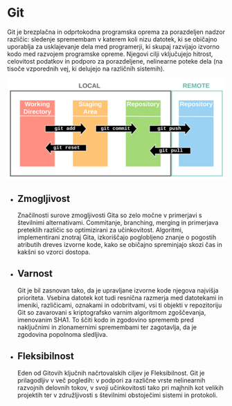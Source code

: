 # **Git** 

Git je brezplačna in odprtokodna programska oprema za porazdeljen nadzor različic: sledenje spremembam v katerem koli nizu datotek, ki se običajno uporablja za usklajevanje dela med programerji, ki skupaj razvijajo izvorno kodo med razvojem programske opreme. Njegovi cilji vključujejo hitrost, celovitost podatkov in podporo za porazdeljene, nelinearne poteke dela (na tisoče vzporednih vej, ki delujejo na različnih sistemih).

<img src="Slike/Git_Diagram.png" width="600" alt="Delovanje Gita">

- ## **Zmogljivost**
    Značilnosti surove zmogljivosti Gita so zelo močne v primerjavi s številnimi alternativami. Commitanje, branching, merging in primerjava preteklih različic so optimizirani za učinkovitost. Algoritmi, implementirani znotraj Gita, izkoriščajo poglobljeno znanje o pogostih atributih dreves izvorne kode, kako se običajno spreminjajo skozi čas in kakšni so vzorci dostopa.

- ## **Varnost**
    Git je bil zasnovan tako, da je upravljane izvorne kode njegova najvišja prioriteta. Vsebina datotek kot tudi resnična razmerja med datotekami in imeniki, različicami, oznakami in odobritvami, vsi ti objekti v repozitoriju Git so zavarovani s kriptografsko varnim algoritmom zgoščevanja, imenovanim SHA1. To ščiti kodo in zgodovino sprememb pred naključnimi in zlonamernimi spremembami ter zagotavlja, da je zgodovina popolnoma sledljiva.

- ## **Fleksibilnost**
    Eden od Gitovih ključnih načrtovalskih ciljev je Fleksibilnost. Git je prilagodljiv v več pogledih: v podpori za različne vrste nelinearnih razvojnih delovnih tokov, v svoji učinkovitosti tako pri majhnih kot velikih projektih ter v združljivosti s številnimi obstoječimi sistemi in protokoli.


    
